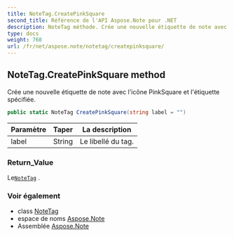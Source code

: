 ```yaml
---
title: NoteTag.CreatePinkSquare
second_title: Référence de l'API Aspose.Note pour .NET
description: NoteTag méthode. Crée une nouvelle étiquette de note avec licône PinkSquare et létiquette spécifiée.
type: docs
weight: 760
url: /fr/net/aspose.note/notetag/createpinksquare/
---
```

## NoteTag.CreatePinkSquare method

Crée une nouvelle étiquette de note avec l'icône PinkSquare et l'étiquette spécifiée.

```csharp
public static NoteTag CreatePinkSquare(string label = "")
```

| Paramètre | Taper | La description |
| --- | --- | --- |
| label | String | Le libellé du tag. |

### Return_Value

Le[`NoteTag`](../) .

### Voir également

* class [NoteTag](../)
* espace de noms [Aspose.Note](../../notetag/)
* Assemblée [Aspose.Note](../../../)



